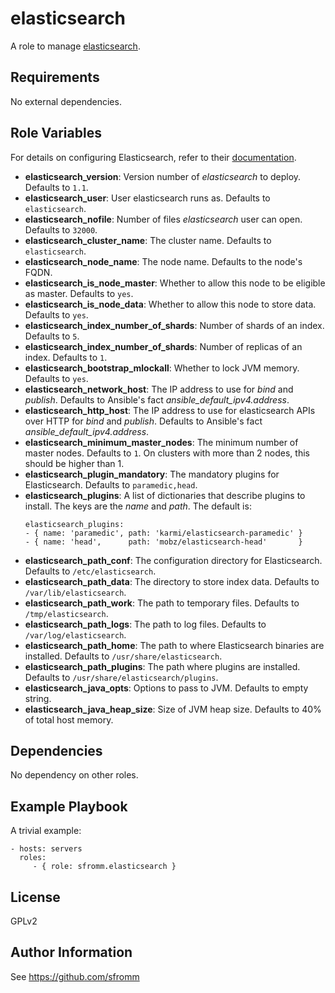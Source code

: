 elasticsearch
=============

A role to manage [elasticsearch](https://www.elastic.co/).

Requirements
------------

No external dependencies.

Role Variables
--------------

For details on configuring Elasticsearch, refer to their
[documentation](http://www.elastic.co/guide/en/elasticsearch/reference/current/index.html).

- **elasticsearch_version**: Version number of *elasticsearch* to
  deploy.  Defaults to `1.1`.
- **elasticsearch_user**: User elasticsearch runs as.  Defaults to `elasticsearch`.
- **elasticsearch_nofile**: Number of files *elasticsearch* user can
  open.  Defaults to `32000`.
- **elasticsearch_cluster_name**: The cluster name.  Defaults to `elasticsearch`.
- **elasticsearch_node_name**: The node name.  Defaults to the node's FQDN.
- **elasticsearch_is_node_master**: Whether to allow this node to be
  eligible as master.  Defaults to `yes`.
- **elasticsearch_is_node_data**: Whether to allow this node to store
  data.  Defaults to `yes`.
- **elasticsearch_index_number_of_shards**: Number of shards of an
  index.  Defaults to `5`.
- **elasticsearch_index_number_of_shards**: Number of replicas of an
  index.  Defaults to `1`.
- **elasticsearch_bootstrap_mlockall**:  Whether to lock JVM memory.
  Defaults to `yes`.
- **elasticsearch_network_host**: The IP address to use for *bind* and
  *publish*.  Defaults to Ansible's fact *ansible_default_ipv4.address*.
- **elasticsearch_http_host**: The IP address to use for elasticsearch
  APIs over HTTP for *bind* and *publish*.  Defaults to Ansible's fact
  *ansible_default_ipv4.address*.
- **elasticsearch_minimum_master_nodes**:  The minimum number of master
  nodes.  Defaults to `1`.  On clusters with more than 2 nodes, this
  should be higher than 1.
- **elasticsearch_plugin_mandatory**: The mandatory plugins for
  Elasticsearch.  Defaults to `paramedic,head`.
- **elasticsearch_plugins**:  A list of dictionaries that describe
  plugins to install.  The keys are the *name* and *path*.  The default
  is:
  ```
  elasticsearch_plugins:
  - { name: 'paramedic', path: 'karmi/elasticsearch-paramedic' }
  - { name: 'head',      path: 'mobz/elasticsearch-head'       }
  ```
- **elasticsearch_path_conf**: The configuration directory for
  Elasticsearch.  Defaults to `/etc/elasticsearch`.
- **elasticsearch_path_data**: The directory to store index data.
  Defaults to `/var/lib/elasticsearch`.
- **elasticsearch_path_work**: The path to temporary files.  Defaults to `/tmp/elasticsearch`.
- **elasticsearch_path_logs**: The path to log files.  Defaults to `/var/log/elasticsearch`.
- **elasticsearch_path_home**: The path to where Elasticsearch binaries
  are installed.  Defaults to `/usr/share/elasticsearch`.
- **elasticsearch_path_plugins**: The path where plugins are installed.
  Defaults to `/usr/share/elasticsearch/plugins`.
- **elasticsearch_java_opts**: Options to pass to JVM.  Defaults to
  empty string.
- **elasticsearch_java_heap_size**: Size of JVM heap size.  Defaults to
  40% of total host memory.

Dependencies
------------

No dependency on other roles.

Example Playbook
----------------

A trivial example:

    - hosts: servers
      roles:
         - { role: sfromm.elasticsearch }

License
-------

GPLv2

Author Information
------------------

See https://github.com/sfromm
